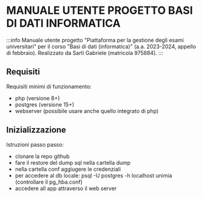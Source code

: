 # MANUALE UTENTE PROGETTO BASI DI DATI INFORMATICA

:::info
Manuale utente progetto "Piattaforma per la gestione degli esami universitari" per il corso "Basi di dati (informatica)" (a.a. 2023-2024, appello di febbraio).
Realizzato da Sarti Gabriele (matricola 975884).
:::

## Requisiti
Requisiti minimi di funzionamento:
- php (versione 8+)
- postgres (versione 15+)
- webserver (possibile usare anche quello integrato di php)

## Inizializzazione
Istruzioni passo passo:
- clonare la repo github
- fare il restore del dump sql nella cartella dump
- nella cartella conf aggiugere le credenziali
- per accedere al db locale: psql -U postgres -h localhost unimia (controllare il pg_hba.conf)
- accedere all app attraverso il web server